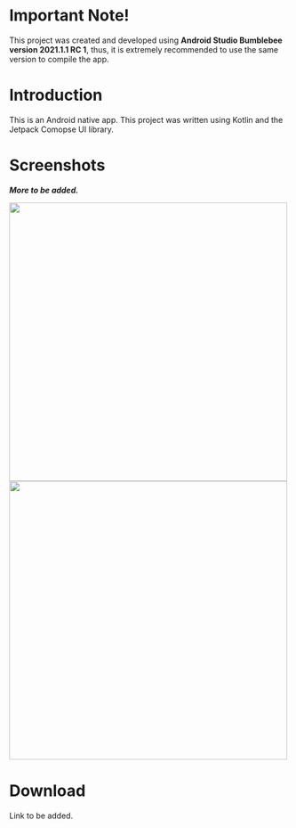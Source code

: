# Important Note!
This project was created and developed using **Android Studio Bumblebee version 2021.1.1 RC 1**, thus, it is extremely recommended to use the same version to compile the app.

# Introduction
This is an Android native app.
This project was written using Kotlin and the Jetpack Comopse UI library. 

# Screenshots
***More to be added.***

<img src="https://user-images.githubusercontent.com/20232485/149078152-beea1062-e5c0-4f94-a3b1-75b1fb5ec537.png" width="500" />

<img src="https://user-images.githubusercontent.com/20232485/149094442-4c4bcc5b-2c33-4115-9a25-5a0491a486cf.png" width="500" />

# Download
Link to be added.

